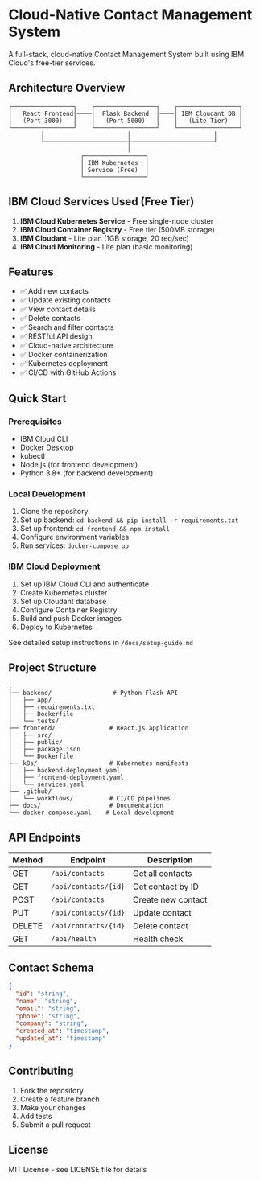 # Cloud-Native Contact Management System

A full-stack, cloud-native Contact Management System built using IBM Cloud's free-tier services.

## Architecture Overview

```
┌─────────────────┐    ┌─────────────────┐    ┌─────────────────┐
│   React Frontend│────│  Flask Backend  │────│ IBM Cloudant DB │
│   (Port 3000)   │    │   (Port 5000)   │    │   (Lite Tier)   │
└─────────────────┘    └─────────────────┘    └─────────────────┘
         │                       │                       │
         └───────────────────────┼───────────────────────┘
                                 │
                    ┌─────────────────┐
                    │ IBM Kubernetes  │
                    │ Service (Free)  │
                    └─────────────────┘
```

## IBM Cloud Services Used (Free Tier)

1. **IBM Cloud Kubernetes Service** - Free single-node cluster
2. **IBM Cloud Container Registry** - Free tier (500MB storage)
3. **IBM Cloudant** - Lite plan (1GB storage, 20 req/sec)
4. **IBM Cloud Monitoring** - Lite plan (basic monitoring)

## Features

- ✅ Add new contacts
- ✅ Update existing contacts
- ✅ View contact details
- ✅ Delete contacts
- ✅ Search and filter contacts
- ✅ RESTful API design
- ✅ Cloud-native architecture
- ✅ Docker containerization
- ✅ Kubernetes deployment
- ✅ CI/CD with GitHub Actions

## Quick Start

### Prerequisites
- IBM Cloud CLI
- Docker Desktop
- kubectl
- Node.js (for frontend development)
- Python 3.8+ (for backend development)

### Local Development
1. Clone the repository
2. Set up backend: `cd backend && pip install -r requirements.txt`
3. Set up frontend: `cd frontend && npm install`
4. Configure environment variables
5. Run services: `docker-compose up`

### IBM Cloud Deployment
1. Set up IBM Cloud CLI and authenticate
2. Create Kubernetes cluster
3. Set up Cloudant database
4. Configure Container Registry
5. Build and push Docker images
6. Deploy to Kubernetes

See detailed setup instructions in `/docs/setup-guide.md`

## Project Structure

```
.
├── backend/                 # Python Flask API
│   ├── app/
│   ├── requirements.txt
│   ├── Dockerfile
│   └── tests/
├── frontend/               # React.js application
│   ├── src/
│   ├── public/
│   ├── package.json
│   └── Dockerfile
├── k8s/                    # Kubernetes manifests
│   ├── backend-deployment.yaml
│   ├── frontend-deployment.yaml
│   └── services.yaml
├── .github/
│   └── workflows/          # CI/CD pipelines
├── docs/                   # Documentation
└── docker-compose.yaml    # Local development
```

## API Endpoints

| Method | Endpoint | Description |
|--------|----------|-------------|
| GET | `/api/contacts` | Get all contacts |
| GET | `/api/contacts/{id}` | Get contact by ID |
| POST | `/api/contacts` | Create new contact |
| PUT | `/api/contacts/{id}` | Update contact |
| DELETE | `/api/contacts/{id}` | Delete contact |
| GET | `/api/health` | Health check |

## Contact Schema

```json
{
  "id": "string",
  "name": "string",
  "email": "string",
  "phone": "string",
  "company": "string",
  "created_at": "timestamp",
  "updated_at": "timestamp"
}
```

## Contributing

1. Fork the repository
2. Create a feature branch
3. Make your changes
4. Add tests
5. Submit a pull request

## License

MIT License - see LICENSE file for details
